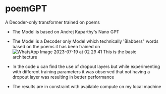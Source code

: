 # poemGPT
 A Decoder-only transformer trained on poems
- The Model is based on Andrej Kaparthy's Nano GPT
- The Model is a Decoder only Model which technically 'Blabbers" words based on the poems it has been trained on
  ![WhatsApp Image 2023-07-19 at 02 29 41](https://github.com/angry-kratos/poemGPT/assets/99096395/4ed38a7e-6e40-4e0d-8238-f259e5d14430)
This is the basic architecture

- In the code u can find the use of dropout layers but while experimenting with different training parameters it was observed that not having a dropout layer was resulting in better performance
- The results are in constraint with available compute on my local machine 
